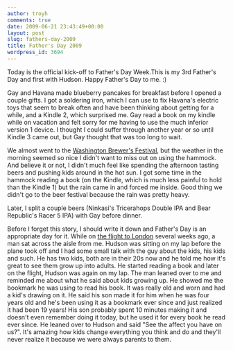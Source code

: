 ```yaml
---
author: troyh
comments: true
date: 2009-06-21 23:43:49+00:00
layout: post
slug: fathers-day-2009
title: Father's Day 2009
wordpress_id: 3694
---
```


Today is the official kick-off to Father's Day Week.This is my 3rd Father's Day and first with Hudson. Happy Father's Day to me. :)

Gay and Havana made blueberry pancakes for breakfast before I opened a couple gifts. I got a soldering iron, which I can use to fix Havana's electric toys that seem to break often and have been thinking about getting for a while, and a Kindle 2, which surprised me. Gay read a book on my kindle while on vacation and felt sorry for me having to use the much inferior version 1 device. I thought I could suffer through another year or so until Kindle 3 came out, but Gay thought that was too long to wait.

<!-- more -->

We almost went to the [Washington Brewer's Festival](http://www.washingtonbeer.com/wabf.htm), but the weather in the morning seemed so nice I didn't want to miss out on using the hammock. And believe it or not, I didn't much feel like spending the afternoon tasting beers and pushing kids around in the hot sun. I got some time in the hammock reading a book (on the Kindle, which is much less painful to hold than the Kindle 1) but the rain came in and forced me inside. Good thing we didn't go to the beer festival because the rain was pretty heavy.

Later, I split a couple beers (Ninkasi's Tricerahops Double IPA and Bear Republic's Racer 5 IPA) with Gay before dinner.

Before I forget this story, I should write it down and Father's Day is an appropriate day for it. While on [the flight to London](http://troyandgay.com/blog/2009/05/17/seattle-to-london/) several weeks ago, a man sat across the aisle from me. Hudson was sitting on my lap before the plane took off and I had some small talk with the guy about the kids, his kids and such. He has two kids, both are in their 20s now and he told me how it's great to see them grow up into adults. He started reading a book and later on the flight, Hudson was again on my lap. The man leaned over to me and reminded me about what he said about kids growing up. He showed me the bookmark he was using to read his book. It was really old and worn and had a kid's drawing on it. He said his son made it for him when he was four years old and he's been using it as a bookmark ever since and just realized it had been 19 years! His son probably spent 10 minutes making it and doesn't even remember doing it today, but he used it for every book he read ever since. He leaned over to Hudson and said "See the affect you have on us?". It's amazing how kids change everything you think and do and they'll never realize it because we were always parents to them.
